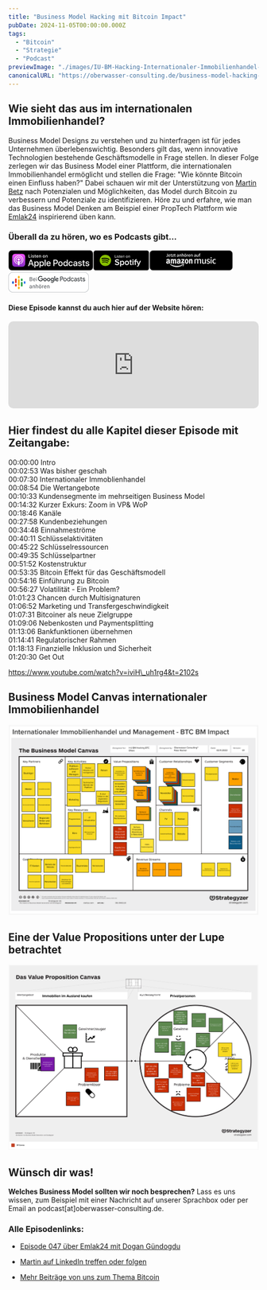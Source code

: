 ```yaml
---
title: "Business Model Hacking mit Bitcoin Impact"
pubDate: 2024-11-05T00:00:00.000Z
tags:
  - "Bitcoin"
  - "Strategie"
  - "Podcast"
previewImage: "./images/IU-BM-Hacking-Internationaler-Immobilienhandel-und-Management-BTC-BM-_Vorschau.jpg"
canonicalURL: "https://oberwasser-consulting.de/business-model-hacking-mit-bitcoin-impact"
---
```


## Wie sieht das aus im internationalen Immobilienhandel?

Business Model Designs zu verstehen und zu hinterfragen ist für jedes Unternehmen überlebenswichtig. Besonders gilt das, wenn innovative Technologien bestehende Geschäftsmodelle in Frage stellen. In dieser Folge zerlegen wir das Business Model einer Plattform, die internationalen Immobilienhandel ermöglicht und stellen die Frage: "Wie könnte Bitcoin einen Einfluss haben?" Dabei schauen wir mit der Unterstützung von [Martin Betz](https://oberwasser-consulting.de/jtbd-on-bitcoin-update-v/) nach Potenzialen und Möglichkeiten, das Model durch Bitcoin zu verbessern und Potenziale zu identifizieren. Höre zu und erfahre, wie man das Business Model Denken am Beispiel einer PropTech Plattform wie [Emlak24](https://oberwasser-consulting.de/emlak24-ist-proptech-als-kulturbruecke/) inspirierend üben kann.

### Überall da zu hören, wo es Podcasts gibt...

[![](images/listen-on-apple-podcast.png)](https://podcasts.apple.com/us/podcast/bm-hacking-mit-bitcoin-effekt-immobilienhandel-international/id1354901024?i=1000585193849&itsct=podcast_box&itscg=30200&ls=1)[![](images/listen-on-spotify.png)](https://open.spotify.com/episode/28PFKtK9O3uQA9GywGVVSz?si=K8gkcs0cRGWn7MUwe16BLQ)[![](images/ListenOn_AmazonMusic_button_Black_RGB_5X_DE-300x73.png)](https://music.amazon.de/podcasts/4838bd28-7b97-4912-80cb-de39a6c75654/episodes/ce8773d0-6569-4b5f-b1c7-4af6c3fd9cd5/innovate-upgrade-bm-hacking-mit-bitcoin-effekt---immobilienhandel-international)[![jobs to be done podcast](images/DE_Google_Podcasts_Badge_8x-300x76.png)](//podcasts.google.com/feed/aHR0cHM6Ly96dW04cnkucG9kY2FzdGVyLmRlL29iZXJ3YXNzZXIucnNz/episode/cG9kLTY0OTE5YmRiYjNjNWQ4MzIxOTU3YzE0YmU4?sa=X&ved=0CAUQkfYCahcKEwjog-C-opz7AhUAAAAAHQAAAAAQAQ)

#### Diese Episode kannst du auch hier auf der Website hören:

<iframe data-osano="MARKETING" src="https://embed.podcasts.apple.com/us/podcast/bm-hacking-mit-bitcoin-effekt-immobilienhandel-international/id1354901024?i=1000585193849&amp;itsct=podcast_box_player&amp;itscg=30200&amp;ls=1&amp;theme=auto" height="175px" frameborder="0" sandbox="allow-forms allow-popups allow-same-origin allow-scripts allow-top-navigation-by-user-activation" allow="autoplay *; encrypted-media *; clipboard-write" style="width: 100%; max-width: 660px; overflow: hidden; border-radius: 10px; background-color: transparent;"></iframe>

## Hier findest du alle Kapitel dieser Episode mit Zeitangabe:

00:00:00 Intro<br>
00:02:53 Was bisher geschah<br>
00:07:30 Internationaler Immoblienhandel<br>
00:08:54 Die Wertangebote<br>
00:10:33 Kundensegmente im mehrseitigen Business Model<br>
00:14:32 Kurzer Exkurs: Zoom in VP& WoP<br>
00:18:46 Kanäle<br>
00:27:58 Kundenbeziehungen<br>
00:34:48 Einnahmeströme<br>
00:40:11 Schlüsselaktivitäten<br>
00:45:22 Schlüsselressourcen<br>
00:49:35 Schlüsselpartner<br>
00:51:52 Kostenstruktur<br>
00:53:35 Bitcoin Effekt für das Geschäftsmodell<br>
00:54:16 Einführung zu Bitcoin<br>
00:56:27 Volatilität - Ein Problem?<br>
01:01:23 Chancen durch Multisignaturen<br>
01:06:52 Marketing und Transfergeschwindigkeit<br>
01:07:31 Bitcoiner als neue Zielgruppe<br>
01:09:06 Nebenkosten und Paymentsplitting<br>
01:13:06 Bankfunktionen übernehmen<br>
01:14:41 Regulatorischer Rahmen<br>
01:18:13 Finanzielle Inklusion und Sicherheit<br>
01:20:30 Get Out

https://www.youtube.com/watch?v=iviH\_uh1rg4&t=2102s

## Business Model Canvas internationaler Immobilienhandel

![Business Model Canvas Innovation Immobilienmarkt](images/IU-BM-Hacking-Internationaler-Immobilienhandel-und-Management-BTC-BM-Impact_2022-11-05_12-14-54.png "Business Model Innovation Canvas Bitcoin")

## Eine der Value Propositions unter der Lupe betrachtet

![Value Proposition Canvas Beispiel Internationaler Immobilienhandel mit Bitcoin](images/IU-VP-Hacking_2022-11-05_13-44-59.png "Value Proposition Canvas")

## Wünsch dir was!

**Welches Business Model sollten wir noch besprechen?** Lass es uns wissen, zum Beispiel mit einer Nachricht auf unserer Sprachbox oder per Email an podcast\[at\]oberwasser-consulting.de.

### Alle Episodenlinks:

- [Episode 047 über Emlak24 mit Dogan Gündogdu](https://oberwasser-consulting.de/emlak24-ist-proptech-als-kulturbruecke/)

- [Martin auf LinkedIn treffen oder folgen](https://www.linkedin.com/in/martin-betz/)

- [Mehr Beiträge von uns zum Thema Bitcoin](https://oberwasser-consulting.de/was-ist-bitcoin/)
